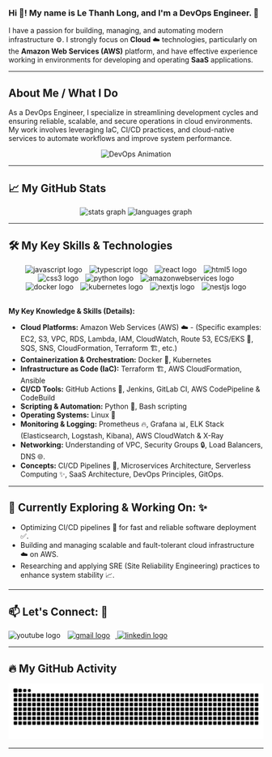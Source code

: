 ### Hi 👋! My name is Le Thanh Long, and I'm a DevOps Engineer. 🚀

I have a passion for building, managing, and automating modern infrastructure ⚙️. I strongly focus on **Cloud** ☁️ technologies, particularly on the **Amazon Web Services (AWS)** platform, and have effective experience working in environments for developing and operating **SaaS** applications.

---

## About Me / What I Do

As a DevOps Engineer, I specialize in streamlining development cycles and ensuring reliable, scalable, and secure operations in cloud environments. My work involves leveraging IaC, CI/CD practices, and cloud-native services to automate workflows and improve system performance.

<div align="center">
  <img height="150" src="https://steamuserimages-a.akamaihd.net/ugc/1669113980634802923/0D395EF3E2BE61201BA7D99F44BFE066CEF42FAF/?imw=450&impolicy=Letterbox" alt="DevOps Animation" style="margin: 0 10px;" />  </div>



---

## 📈 My GitHub Stats

<div align="center">
  <img src="https://github-readme-stats.vercel.app/api?username=lelongc&hide_title=false&hide_rank=false&show_icons=true&include_all_commits=true&count_private=true&disable_animations=false&theme=dracula&locale=en&hide_border=false" height="150" alt="stats graph"  />
  <img src="https://github-readme-stats.vercel.app/api/top-langs?username=lelongc&locale=en&hide_title=false&layout=compact&card_width=320&langs_count=5&theme=dracula&hide_border=false" height="150" alt="languages graph"  />
</div>

---

## 🛠️ My Key Skills & Technologies

<div align="center">
  <img src="https://cdn.jsdelivr.net/gh/devicons/devicon/icons/javascript/javascript-original.svg" height="40" alt="javascript logo" style="margin: 0 5px;" />
  <img src="https://cdn.jsdelivr.net/gh/devicons/devicon/icons/typescript/typescript-original.svg" height="40" alt="typescript logo" style="margin: 0 5px;" />
  <img src="https://cdn.jsdelivr.net/gh/devicons/devicon/icons/react/react-original.svg" height="40" alt="react logo" style="margin: 0 5px;" />
  <img src="https://cdn.jsdelivr.net/gh/devicons/devicon/icons/html5/html5-original.svg" height="40" alt="html5 logo" style="margin: 0 5px;" />
  <img src="https://cdn.jsdelivr.net/gh/devicons/devicon/icons/css3/css3-original.svg" height="40" alt="css3 logo" style="margin: 0 5px;" />
  <img src="https://cdn.jsdelivr.net/gh/devicons/devicon/icons/python/python-original.svg" height="40" alt="python logo" style="margin: 0 5px;" />
  <img src="https://cdn.jsdelivr.net/gh/devicons/devicon/icons/amazonwebservices/amazonwebservices-line-wordmark.svg" height="40" alt="amazonwebservices logo" style="margin: 0 5px;" />
  <img src="https://cdn.jsdelivr.net/gh/devicons/devicon/icons/docker/docker-original.svg" height="40" alt="docker logo" style="margin: 0 5px;" />
  <img src="https://cdn.jsdelivr.net/gh/devicons/devicon/icons/kubernetes/kubernetes-plain.svg" height="40" alt="kubernetes logo" style="margin: 0 5px;" />
  <img src="https://cdn.jsdelivr.net/gh/devicons/devicon/icons/nextjs/nextjs-original.svg" height="40" alt="nextjs logo" style="margin: 0 5px;" />
  <img src="https://cdn.jsdelivr.net/gh/devicons/devicon/icons/nestjs/nestjs-original.svg" height="40" alt="nestjs logo" style="margin: 0 5px;" />
</div>

<br> **My Key Knowledge & Skills (Details):**

* **Cloud Platforms:** Amazon Web Services (AWS) ☁️ - (Specific examples: EC2, S3, VPC, RDS, Lambda, IAM, CloudWatch, Route 53, ECS/EKS 🐳, SQS, SNS, CloudFormation, Terraform 🏗️, etc.)
* **Containerization & Orchestration:** Docker 🐳, Kubernetes
* **Infrastructure as Code (IaC):** Terraform 🏗️, AWS CloudFormation, Ansible
* **CI/CD Tools:** GitHub Actions 🚀, Jenkins, GitLab CI, AWS CodePipeline & CodeBuild
* **Scripting & Automation:** Python 🐍, Bash scripting
* **Operating Systems:** Linux 🐧
* **Monitoring & Logging:** Prometheus 🔥, Grafana 📊, ELK Stack (Elasticsearch, Logstash, Kibana), AWS CloudWatch & X-Ray
* **Networking:** Understanding of VPC, Security Groups 🔒, Load Balancers, DNS 🌐.
* **Concepts:** CI/CD Pipelines 🔄, Microservices Architecture, Serverless Computing ✨, SaaS Architecture, DevOps Principles, GitOps.

---

## 🔭 Currently Exploring & Working On: ✨

* Optimizing CI/CD pipelines 🔄 for fast and reliable software deployment ✅.
* Building and managing scalable and fault-tolerant cloud infrastructure ☁️ on AWS.
* Researching and applying SRE (Site Reliability Engineering) practices to enhance system stability 📈.


---

## 📫 Let's Connect: 🤝

<div align="left">
  <img src="https://img.shields.io/static/v1?message=Youtube&logo=youtube&label=&color=FF0000&logoColor=white&labelColor=&style=for-the-badge" height="35" alt="youtube logo" style="margin-right: 10px;" />
  <a href="mailto:lelong190110@gmail.com" target="_blank">
    <img src="https://img.shields.io/static/v1?message=Gmail&logo=gmail&label=&color=D14836&logoColor=white&logoColor=white&labelColor=&style=for-the-badge" height="35" alt="gmail logo" style="margin-right: 10px;" />
  </a>
  <a href="https://www.linkedin.com/in/long-l%C3%AA-190l" target="_blank">
    <img src="https://img.shields.io/static/v1?message=LinkedIn&logo=linkedin&label=&color=0077B5&logoColor=white&labelColor=&style=for-the-badge" height="35" alt="linkedin logo" style="margin-right: 10px;" />
  </a>
</div>

---

## 🔥 My GitHub Activity

<p align="center">
  <img src="https://raw.githubusercontent.com/lelongc/lelongc/output/snake.svg" alt="Snake animation" />
</p>

---
